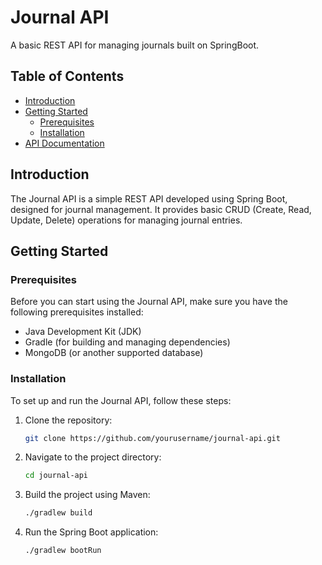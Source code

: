 # Journal API

A basic REST API for managing journals built on SpringBoot.

## Table of Contents

- [Introduction](#introduction)
- [Getting Started](#getting-started)
    - [Prerequisites](#prerequisites)
    - [Installation](#installation)
- [API Documentation](#https://documenter.getpostman.com/view/17295382/2s9YJc1Nav)

## Introduction

The Journal API is a simple REST API developed using Spring Boot, designed for journal management. It provides basic
CRUD (Create, Read, Update, Delete) operations for managing journal entries.

## Getting Started

### Prerequisites

Before you can start using the Journal API, make sure you have the following prerequisites installed:

- Java Development Kit (JDK)
- Gradle (for building and managing dependencies)
- MongoDB (or another supported database)

### Installation

To set up and run the Journal API, follow these steps:

1. Clone the repository:
   ```bash
   git clone https://github.com/yourusername/journal-api.git
2. Navigate to the project directory:
    ```bash
   cd journal-api
3. Build the project using Maven:
   ```bash
   ./gradlew build
4. Run the Spring Boot application:
    ```bash
   ./gradlew bootRun